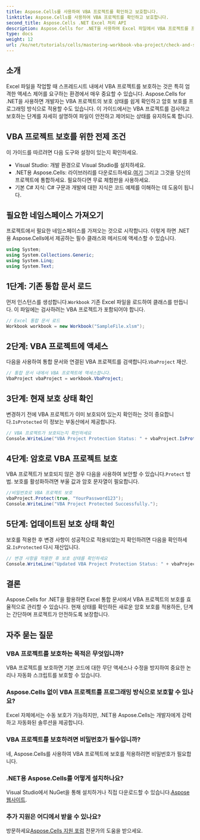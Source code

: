 ```yaml
---
title: Aspose.Cells를 사용하여 VBA 프로젝트를 확인하고 보호합니다.
linktitle: Aspose.Cells를 사용하여 VBA 프로젝트를 확인하고 보호합니다.
second_title: Aspose.Cells .NET Excel 처리 API
description: Aspose.Cells for .NET을 사용하여 Excel 파일에서 VBA 프로젝트를 프로그래밍 방식으로 검사하고 보호하는 방법을 알아보세요. 완전한 코드 예제가 포함된 단계별 가이드입니다.
type: docs
weight: 12
url: /ko/net/tutorials/cells/mastering-workbook-vba-project/check-and-secure-vba-projects-is-protected/
---
```

## 소개

Excel 파일을 작업할 때 스프레드시트 내에서 VBA 프로젝트를 보호하는 것은 특히 엄격한 액세스 제어를 요구하는 환경에서 매우 중요할 수 있습니다. Aspose.Cells for .NET을 사용하면 개발자는 VBA 프로젝트의 보호 상태를 쉽게 확인하고 암호 보호를 프로그래밍 방식으로 적용할 수도 있습니다. 이 가이드에서는 VBA 프로젝트를 검사하고 보호하는 단계를 자세히 설명하여 파일이 안전하고 제어되는 상태를 유지하도록 합니다.

## VBA 프로젝트 보호를 위한 전제 조건

이 가이드를 따르려면 다음 도구와 설정이 있는지 확인하세요.

- Visual Studio: 개발 환경으로 Visual Studio를 설치하세요.
-  .NET용 Aspose.Cells: 라이브러리를 다운로드하세요.[여기](https://releases.aspose.com/cells/net/) 그리고 그것을 당신의 프로젝트에 통합하세요. 필요하다면 무료 체험판을 사용하세요.
- 기본 C# 지식: C# 구문과 개발에 대한 지식은 코드 예제를 이해하는 데 도움이 됩니다.

## 필요한 네임스페이스 가져오기

프로젝트에서 필요한 네임스페이스를 가져오는 것으로 시작합니다. 이렇게 하면 .NET용 Aspose.Cells에서 제공하는 필수 클래스와 메서드에 액세스할 수 있습니다.

```csharp
using System;
using System.Collections.Generic;
using System.Linq;
using System.Text;
```

## 1단계: 기존 통합 문서 로드

 먼저 인스턴스를 생성합니다.`Workbook` 기존 Excel 파일을 로드하여 클래스를 만듭니다. 이 파일에는 검사하려는 VBA 프로젝트가 포함되어야 합니다.

```csharp
// Excel 통합 문서 로드
Workbook workbook = new Workbook("SampleFile.xlsm");
```

## 2단계: VBA 프로젝트에 액세스

 다음을 사용하여 통합 문서와 연결된 VBA 프로젝트를 검색합니다.`VbaProject` 재산.

```csharp
// 통합 문서 내에서 VBA 프로젝트에 액세스합니다.
VbaProject vbaProject = workbook.VbaProject;
```

## 3단계: 현재 보호 상태 확인

 변경하기 전에 VBA 프로젝트가 이미 보호되어 있는지 확인하는 것이 중요합니다.`IsProtected` 이 정보는 부동산에서 제공합니다.

```csharp
// VBA 프로젝트가 보호되는지 확인하세요
Console.WriteLine("VBA Project Protection Status: " + vbaProject.IsProtected);
```

## 4단계: 암호로 VBA 프로젝트 보호

 VBA 프로젝트가 보호되지 않은 경우 다음을 사용하여 보안할 수 있습니다.`Protect` 방법. 보호를 활성화하려면 부울 값과 암호 문자열이 필요합니다.

```csharp
//비밀번호로 VBA 프로젝트 보호
vbaProject.Protect(true, "YourPassword123");
Console.WriteLine("VBA Project Protected Successfully.");
```

## 5단계: 업데이트된 보호 상태 확인

 보호를 적용한 후 변경 사항이 성공적으로 적용되었는지 확인하려면 다음을 확인하세요.`IsProtected` 다시 재산입니다.

```csharp
// 변경 사항을 적용한 후 보호 상태를 확인하세요
Console.WriteLine("Updated VBA Project Protection Status: " + vbaProject.IsProtected);
```

## 결론

Aspose.Cells for .NET을 활용하면 Excel 통합 문서에서 VBA 프로젝트의 보호를 효율적으로 관리할 수 있습니다. 현재 상태를 확인하든 새로운 암호 보호를 적용하든, 단계는 간단하며 프로젝트가 안전하도록 보장합니다.

## 자주 묻는 질문

### VBA 프로젝트를 보호하는 목적은 무엇입니까?
VBA 프로젝트를 보호하면 기본 코드에 대한 무단 액세스나 수정을 방지하여 중요한 논리나 자동화 스크립트를 보호할 수 있습니다.

### Aspose.Cells 없이 VBA 프로젝트를 프로그래밍 방식으로 보호할 수 있나요?
Excel 자체에서는 수동 보호가 가능하지만, .NET용 Aspose.Cells는 개발자에게 강력하고 자동화된 솔루션을 제공합니다.

### VBA 프로젝트를 보호하려면 비밀번호가 필수입니까?
네, Aspose.Cells를 사용하여 VBA 프로젝트에 보호를 적용하려면 비밀번호가 필요합니다.

### .NET용 Aspose.Cells를 어떻게 설치하나요?
 Visual Studio에서 NuGet을 통해 설치하거나 직접 다운로드할 수 있습니다.[Aspose 웹사이트](https://releases.aspose.com/cells/net/).

### 추가 지원은 어디에서 받을 수 있나요?
 방문하세요[Aspose.Cells 지원 포럼](https://forum.aspose.com/c/cells/9) 전문가의 도움을 받으세요.